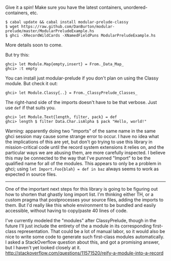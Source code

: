 Give it a spin! Make sure you have the latest containers, unordered-containers, etc.

    $ cabal update && cabal install modular-prelude-classy
    $ wget https://raw.github.com/DanBurton/modular-prelude/master/ModularPreludeExample.hs
    $ ghci -XRecordWildCards -XNamedFieldPuns ModularPreludeExample.hs

More details soon to come.

But try this:

    ghci> let Module.Map{empty,insert} = From._Data_Map_
    ghci> :t empty

You can install just modular-prelude
if you don't plan on using the Classy module.
But check it out:

    ghci> let Module.Classy{..} = From._ClassyPrelude_Classes_

The right-hand side of the imports doesn't have to be that verbose.
Just use `def` if that suits you.

    ghci> let Module.Text{length, filter, pack} = def
    ghci> length $ filter Data.Char.isAlpha $ pack "Hello, world!"

Warning: apparently doing two "imports" of the same name
in the same ghci session may cause some strange error to occur.
I have no idea what the implications of this are yet,
but don't go trying to use this library in mission-critical code
until the record system extensions it relies on,
and the particular ways we are abusing them,
are more carefully inspected.
I believe this may be connected to the way that
I've punned "Import" to be the qualified name
for all of the modules. This appears to only be a problem
in ghci; using `let Import.Foo{blah} = def in baz` 
always seems to work as expected in source files.

----

One of the important next steps for this library
is going to be figuring out how to shorten
that ghastly long import list.
I'm thinking either TH, or a custom pragma
that postprocesses your source files, adding the imports to them.
But I'd really like this whole environment to be bundled
and easily accessible, without having to copy/paste 40 lines of code.

I've currently modeled the "modules" after ClassyPrelude,
though in the future I'll just include
the entirety of the a module in
its corresponding first-class representation.
That could be a lot of manual labor,
so it would also be nice to write some code
to generate such first-class modules automatically.
I asked a StackOverflow question about this,
and got a promising answer,
but I haven't yet looked closely at it.
http://stackoverflow.com/questions/11571520/reify-a-module-into-a-record
